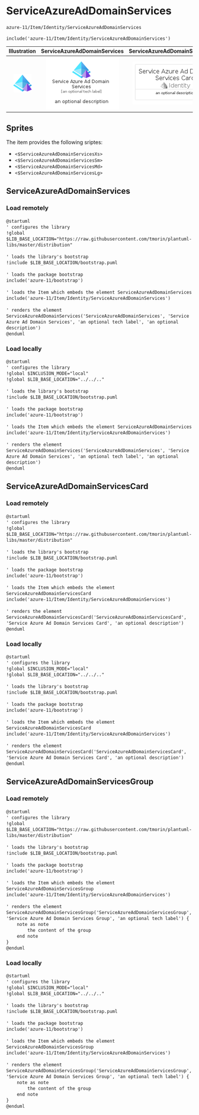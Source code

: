 # ServiceAzureAdDomainServices


```text
azure-11/Item/Identity/ServiceAzureAdDomainServices
```

```text
include('azure-11/Item/Identity/ServiceAzureAdDomainServices')
```



| Illustration | ServiceAzureAdDomainServices | ServiceAzureAdDomainServicesCard | ServiceAzureAdDomainServicesGroup |
| :---: | :---: | :---: | :---: |
| ![illustration for Illustration](../../../azure-11/Item/Identity/ServiceAzureAdDomainServices.png) | ![illustration for ServiceAzureAdDomainServices](../../../azure-11/Item/Identity/ServiceAzureAdDomainServices.Local.png) | ![illustration for ServiceAzureAdDomainServicesCard](../../../azure-11/Item/Identity/ServiceAzureAdDomainServicesCard.Local.png) | ![illustration for ServiceAzureAdDomainServicesGroup](../../../azure-11/Item/Identity/ServiceAzureAdDomainServicesGroup.Local.png) |



## Sprites
The item provides the following sriptes:

- `<$ServiceAzureAdDomainServicesXs>`
- `<$ServiceAzureAdDomainServicesSm>`
- `<$ServiceAzureAdDomainServicesMd>`
- `<$ServiceAzureAdDomainServicesLg>`





## ServiceAzureAdDomainServices

### Load remotely
```plantuml
@startuml
' configures the library
!global $LIB_BASE_LOCATION="https://raw.githubusercontent.com/tmorin/plantuml-libs/master/distribution"

' loads the library's bootstrap
!include $LIB_BASE_LOCATION/bootstrap.puml

' loads the package bootstrap
include('azure-11/bootstrap')

' loads the Item which embeds the element ServiceAzureAdDomainServices
include('azure-11/Item/Identity/ServiceAzureAdDomainServices')

' renders the element
ServiceAzureAdDomainServices('ServiceAzureAdDomainServices', 'Service Azure Ad Domain Services', 'an optional tech label', 'an optional description')
@enduml
```

### Load locally
```plantuml
@startuml
' configures the library
!global $INCLUSION_MODE="local"
!global $LIB_BASE_LOCATION="../../.."

' loads the library's bootstrap
!include $LIB_BASE_LOCATION/bootstrap.puml

' loads the package bootstrap
include('azure-11/bootstrap')

' loads the Item which embeds the element ServiceAzureAdDomainServices
include('azure-11/Item/Identity/ServiceAzureAdDomainServices')

' renders the element
ServiceAzureAdDomainServices('ServiceAzureAdDomainServices', 'Service Azure Ad Domain Services', 'an optional tech label', 'an optional description')
@enduml
```

## ServiceAzureAdDomainServicesCard

### Load remotely
```plantuml
@startuml
' configures the library
!global $LIB_BASE_LOCATION="https://raw.githubusercontent.com/tmorin/plantuml-libs/master/distribution"

' loads the library's bootstrap
!include $LIB_BASE_LOCATION/bootstrap.puml

' loads the package bootstrap
include('azure-11/bootstrap')

' loads the Item which embeds the element ServiceAzureAdDomainServicesCard
include('azure-11/Item/Identity/ServiceAzureAdDomainServices')

' renders the element
ServiceAzureAdDomainServicesCard('ServiceAzureAdDomainServicesCard', 'Service Azure Ad Domain Services Card', 'an optional description')
@enduml
```

### Load locally
```plantuml
@startuml
' configures the library
!global $INCLUSION_MODE="local"
!global $LIB_BASE_LOCATION="../../.."

' loads the library's bootstrap
!include $LIB_BASE_LOCATION/bootstrap.puml

' loads the package bootstrap
include('azure-11/bootstrap')

' loads the Item which embeds the element ServiceAzureAdDomainServicesCard
include('azure-11/Item/Identity/ServiceAzureAdDomainServices')

' renders the element
ServiceAzureAdDomainServicesCard('ServiceAzureAdDomainServicesCard', 'Service Azure Ad Domain Services Card', 'an optional description')
@enduml
```

## ServiceAzureAdDomainServicesGroup

### Load remotely
```plantuml
@startuml
' configures the library
!global $LIB_BASE_LOCATION="https://raw.githubusercontent.com/tmorin/plantuml-libs/master/distribution"

' loads the library's bootstrap
!include $LIB_BASE_LOCATION/bootstrap.puml

' loads the package bootstrap
include('azure-11/bootstrap')

' loads the Item which embeds the element ServiceAzureAdDomainServicesGroup
include('azure-11/Item/Identity/ServiceAzureAdDomainServices')

' renders the element
ServiceAzureAdDomainServicesGroup('ServiceAzureAdDomainServicesGroup', 'Service Azure Ad Domain Services Group', 'an optional tech label') {
    note as note
        the content of the group
    end note
}
@enduml
```

### Load locally
```plantuml
@startuml
' configures the library
!global $INCLUSION_MODE="local"
!global $LIB_BASE_LOCATION="../../.."

' loads the library's bootstrap
!include $LIB_BASE_LOCATION/bootstrap.puml

' loads the package bootstrap
include('azure-11/bootstrap')

' loads the Item which embeds the element ServiceAzureAdDomainServicesGroup
include('azure-11/Item/Identity/ServiceAzureAdDomainServices')

' renders the element
ServiceAzureAdDomainServicesGroup('ServiceAzureAdDomainServicesGroup', 'Service Azure Ad Domain Services Group', 'an optional tech label') {
    note as note
        the content of the group
    end note
}
@enduml
```

